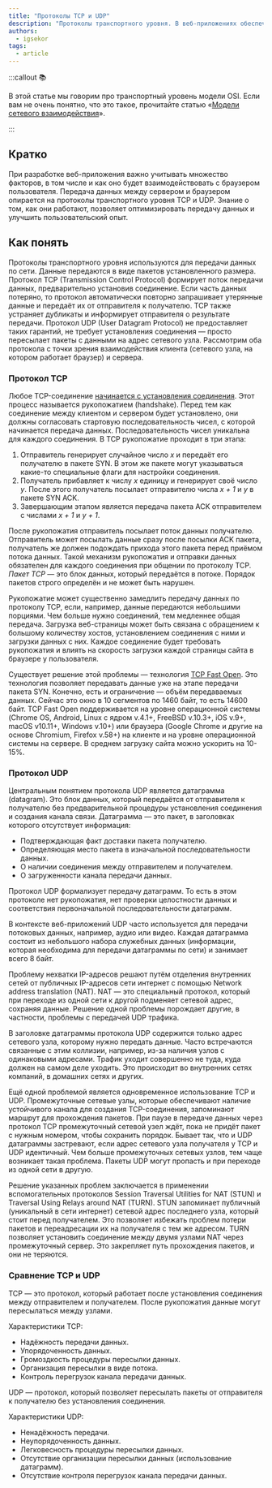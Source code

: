 ```yaml
---
title: "Протоколы TCP и UDP"
description: "Протоколы транспортного уровня. В веб-приложениях обеспечивают передачу данных между сервером и браузером пользователя"
authors:
  - igsekor
tags:
  - article
---
```


:::callout 📚

В этой статье мы говорим про транспортный уровень модели OSI. Если вам не очень понятно, что это такое, прочитайте статью «[Модели сетевого взаимодействия](/tools/network-models/)».

:::

## Кратко

При разработке веб-приложения важно учитывать множество факторов, в том числе и как оно будет взаимодействовать с браузером пользователя. Передача данных между сервером и браузером опирается на протоколы транспортного уровня TCP и UDP. Знание о том, как они работают, позволяет оптимизировать передачу данных и улучшить пользовательский опыт.

## Как понять

Протоколы транспортного уровня используются для передачи данных по сети. Данные передаются в виде пакетов установленного размера. Протокол TCP (Transmission Control Protocol) формирует поток передачи данных, предварительно установив соединение. Если часть данных потеряно, то протокол автоматически повторно запрашивает утерянные данные и передаёт их от отправителя к получателю. TCP также устраняет дубликаты и информирует отправителя о результате передачи. Протокол UDP (User Datagram Protocol) не предоставляет таких гарантий, не требует установления соединения —  просто пересылает пакеты с данными на адрес сетевого узла. Рассмотрим оба протокола с точки зрения взаимодействия клиента (сетевого узла, на котором работает браузер) и сервера.

### Протокол TCP

Любое TCP-соединение [начинается с установления соединения](https://hpbn.co/building-blocks-of-tcp/#slow-start). Этот процесс называется рукопожатием (handshake). Перед тем как соединение между клиентом и сервером будет установлено, они должны согласовать стартовую последовательность чисел, с которой начинается передача данных. Последовательность чисел уникальна для каждого соединения. В TCP рукопожатие проходит в три этапа:

1. Отправитель генерирует случайное число _x_ и передаёт его получателю в пакете SYN. В этом же пакете могут указываться какие-то специальные флаги для настройки соединения.
2. Получатель прибавляет к числу _x_ единицу и генерирует своё число _y_. После этого получатель посылает отправителю числа _x + 1_ и _y_ в пакете SYN ACK.
3. Завершающим этапом является передача пакета ACK отправителем с числами _x + 1_ и _y + 1_.

После рукопожатия отправитель посылает поток данных получателю. Отправитель может посылать данные сразу после посылки ACK пакета, получатель же должен подождать прихода этого пакета перед приёмом потока данных. Такой механизм рукопожатия и отправки данных обязателен для каждого соединения при общении по протоколу TCP. _Пакет TCP_ — это блок данных, который передаётся в потоке. Порядок пакетов строго определён и не может быть нарушен.

Рукопожатие может существенно замедлить передачу данных по протоколу TCP, если, например, данные передаются небольшими порциями. Чем больше нужно соединений, тем медленнее общая передача. Загрузка веб-страницы может быть связана с обращением к большому количеству хостов, установлением соединения с ними и загрузки данных с них. Каждое соединение будет требовать рукопожатия и влиять на скорость загрузки каждой страницы сайта в браузере у пользователя.

Существует решение этой проблемы — технология [TCP Fast Open](https://datatracker.ietf.org/doc/html/rfc7413). Это технология позволяет передавать данные уже на этапе передачи пакета SYN. Конечно, есть и ограничение — объём передаваемых данных. Сейчас это окно в 10 сегментов по 1460 байт, то есть 14600 байт. TCP Fast Open поддерживается на уровне операционной системы (Chrome OS, Android, Linux с ядром v.4.1+, FreeBSD v.10.3+, iOS v.9+, macOS v10.11+, Windows v.10+) или браузера (Google Chrome и другие на основе Chromium, Firefox v.58+) на клиенте и на уровне операционной системы на сервере. В среднем загрузку сайта можно ускорить на 10-15%.

### Протокол UDP

Центральным понятием протокола UDP является датаграмма (datagram). Это блок данных, который передаётся от отправителя к получателю без предварительной процедуры установления соединения и создания канала связи. Датаграмма — это пакет, в заголовках которого отсутствует информация:

- Подтверждающая факт доставки пакета получателю.
- Определяющая место пакета в изначальной последовательности данных.
- О наличии соединения между отправителем и получателем.
- О загруженности канала передачи данных.

Протокол UDP формализует передачу датаграмм. То есть в этом протоколе нет рукопожатия, нет проверки целостности данных и соответствия первоначальной последовательности датаграмм.

В контексте веб-приложений UDP часто используется для передачи потоковых данных, например, аудио или видео. Каждая датаграмма состоит из небольшого набора служебных данных (информации, которая необходима для передачи датаграммы по сети) и занимает всего 8 байт.

Проблему нехватки IP-адресов решают путём отделения внутренних сетей от публичных IP-адресов сети интернет с помощью Network address translation (NAT). NAT — это специальный протокол, который при переходе из одной сети к другой подменяет сетевой адрес, сохраняя данные. Решение одной проблемы порождает другие, в частности, проблемы с передачей UDP трафика.

В заголовке датаграммы протокола UDP содержится только адрес сетевого узла, которому нужно передать данные. Часто встречаются связанные с этим коллизии, например, из-за наличия узлов с одинаковыми адресами. Трафик уходит совершенно не туда, куда должен на самом деле уходить. Это происходит во внутренних сетях компаний, в домашних сетях и других.

Ещё одной проблемой является одновременное использование TCP и UDP. Промежуточные сетевые узлы, которые обеспечивают наличие устойчивого канала для создания TCP-соединения, запоминают маршрут для прохождения пакетов. При паузе в передаче данных через протокол TCP промежуточный сетевой узел ждёт, пока не придёт пакет с нужным номером, чтобы сохранить порядок. Бывает так, что и UDP датаграммы застревают, если адрес сетевого узла получателя у TCP и UDP идентичный. Чем больше промежуточных сетевых узлов, тем чаще возникает такая проблема. Пакеты UDP могут пропасть и при переходе из одной сети в другую.

Решение указанных проблем заключается в применении вспомогательных протоколов Session Traversal Utilities for NAT (STUN) и Traversal Using Relays around NAT (TURN). STUN запоминает публичный (уникальный в сети интернет) сетевой адрес последнего узла, который стоит перед получателем. Это позволяет избежать проблем потери пакетов и переадресации их на получателя с тем же адресом. TURN позволяет установить соединение между двумя узлами NAT через промежуточный сервер. Это закрепляет путь прохождения пакетов, и они не теряются.

### Сравнение TCP и UDP

TCP — это протокол, который работает после установления соединения между отправителем и получателем. После рукопожатия данные могут пересылаться между узлами.

Характеристики TCP:

- Надёжность передачи данных.
- Упорядоченность данных.
- Громоздкость процедуры пересылки данных.
- Организация пересылки в виде потока.
- Контроль перегрузок канала передачи данных.

UDP — протокол, который позволяет пересылать пакеты от отправителя к получателю без установления соединения.

Характеристики UDP:

- Ненадёжность передачи.
- Неупорядоченность данных.
- Легковесность процедуры пересылки данных.
- Отсутствие организации пересылки данных (использование датаграмм).
- Отсутствие контроля перегрузок канала передачи данных.
